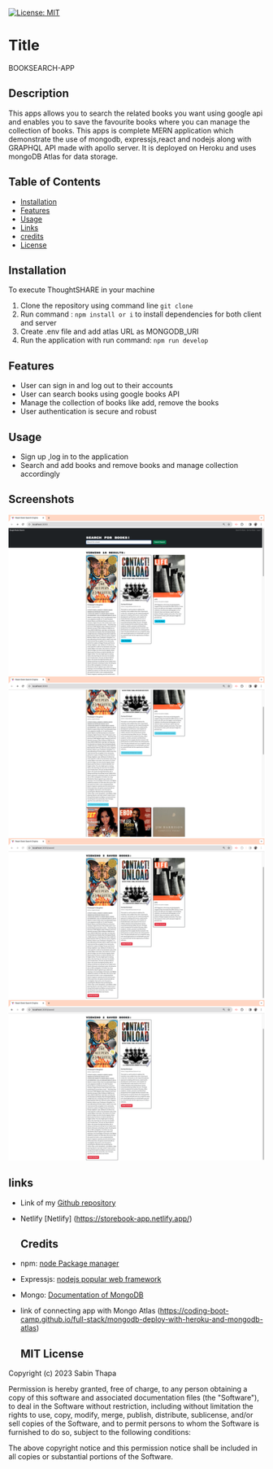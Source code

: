 
  [![License: MIT](https://img.shields.io/badge/License-MIT-yellow.svg)](https://opensource.org/licenses/MIT)

  # Title
  BOOKSEARCH-APP 
  
  ## Description
  This apps allows you to search the related books you want using google api and enables you to save the favourite books where you can manage the collection of books. This apps is complete MERN application which demonstrate the use of mongodb, expressjs,react and nodejs along with GRAPHQL API made with apollo server. It is deployed on Heroku and uses mongoDB Atlas for data storage.

 
  
  ## Table of Contents

  - [Installation](#Installation)
  - [Features](#features)
  - [Usage](#usage)
  - [Links](#links)
  - [credits](#credits)
  - [License](#license)
  
  ## Installation

  To execute ThoughtSHARE in your machine
  1. Clone the repository using command line ``git clone``
  2. Run command : ```npm install or i``` to install dependencies for both client and server
  3. Create .env file and add atlas URL as MONGODB_URI
  4. Run the application with run command: ``` npm run develop ```

  ## Features
  - User can sign in and log out to their accounts
  - User can search books using google books API
  - Manage the collection of books like add, remove the books
  - User authentication is secure and robust


 ## Usage

- Sign up ,log in to the application
- Search and add books and remove books and manage collection accordingly

 ## Screenshots

 ![search-books](./client/public/image/searchedbooks.png)
  ![saved-books](./client/public/image/savedbooks.png)
   ![seesavedbooks-books](./client/public/image/seesavedbooks.png)
    ![delete-books](./client/public/image/deletedbooks.png)


  ## links
- Link of my [Github repository](https://github.com/Sabinkthapa/BookSearchEngine.git)
- Netlify [Netlify] (https://storebook-app.netlify.app/)

  ## Credits
- npm: [node Package manager](https://www.npmjs.com)
- Expressjs: [nodejs popular web framework](https://expressjs.com)
- Mongo: [Documentation of MongoDB](https://www.mongodb.com/)
- link of connecting app with Mongo Atlas (https://coding-boot-camp.github.io/full-stack/mongodb-deploy-with-heroku-and-mongodb-atlas)

  ## MIT License

Copyright (c) 2023 Sabin Thapa

Permission is hereby granted, free of charge, to any person obtaining a copy
of this software and associated documentation files (the "Software"), to deal
in the Software without restriction, including without limitation the rights
to use, copy, modify, merge, publish, distribute, sublicense, and/or sell
copies of the Software, and to permit persons to whom the Software is
furnished to do so, subject to the following conditions:

The above copyright notice and this permission notice shall be included in all
copies or substantial portions of the Software.
